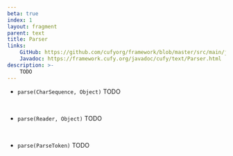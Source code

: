 ```yaml
---
beta: true
index: 1
layout: fragment
parent: text
title: Parser
links:
    GitHub: https://github.com/cufyorg/framework/blob/master/src/main/java/cufy/text/Parser.java
    Javadoc: https://framework.cufy.org/javadoc/cufy/text/Parser.html
description: >-
    TODO
---
```


- `parse(CharSequence, Object)` TODO
<br>

- `parse(Reader, Object)` TODO
<br>

- `parse(ParseToken)` TODO